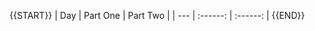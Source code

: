 <!--
This template generates the benches tables;

You can modify the disposition as you wish and the program will adapt, other correct table heads :
It won't look very good in my opinion though..

| Day | Part One | Part Two | Day | Part One | Part Two |
| --- | :------: | :------: | --- | :------: | :------: |

| Day | Part One | Part Two |
| --- | :------: | :------: |


To simplify the process, here's the configuration line :

BenchesColumns=1

-->

{{START}}
| Day | Part One | Part Two |
| --- | :------: | :------: |
{{END}}
